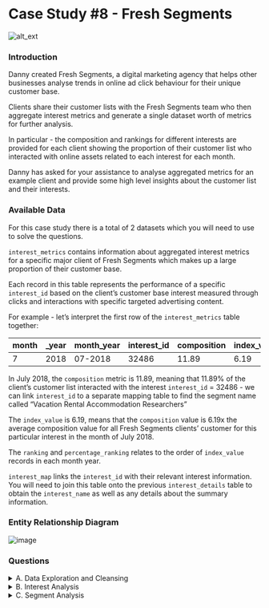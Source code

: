 # Case Study #8 - Fresh Segments

![alt_ext](https://8weeksqlchallenge.com/images/case-study-designs/8.png)

### Introduction

Danny created Fresh Segments, a digital marketing agency that helps other businesses analyse trends in online ad click behaviour for their unique customer base.

Clients share their customer lists with the Fresh Segments team who then aggregate interest metrics and generate a single dataset worth of metrics for further analysis.

In particular - the composition and rankings for different interests are provided for each client showing the proportion of their customer list who interacted with online assets related to each interest for each month.

Danny has asked for your assistance to analyse aggregated metrics for an example client and provide some high level insights about the customer list and their interests.

### Available Data

For this case study there is a total of 2 datasets which you will need to use to solve the questions.

```interest_metrics``` contains information about aggregated interest metrics for a specific major client of Fresh Segments which makes up a large proportion of their customer base.

Each record in this table represents the performance of a specific ```interest_id``` based on the client’s customer base interest measured through clicks and interactions with specific targeted advertising content.

For example - let’s interpret the first row of the ```interest_metrics``` table together:

|month | _year | month_year	| interest_id |	composition	| index_value |	ranking |	percentile_ranking |
|------|-------|------------|-------------|-------------|-------------|---------|--------------------|
| 7	   | 2018  | 07-2018 	  | 32486	      | 11.89       | 6.19	      |1	      | 99.86              |


In July 2018, the ```composition``` metric is 11.89, meaning that 11.89% of the client’s customer list interacted with the interest ```interest_id``` = 32486 - we can link ```interest_id``` to a separate mapping table to find the segment name called “Vacation Rental Accommodation Researchers”

The ```index_value``` is 6.19, means that the ```composition``` value is 6.19x the average composition value for all Fresh Segments clients’ customer for this particular interest in the month of July 2018.

The ```ranking``` and ```percentage_ranking``` relates to the order of ```index_value``` records in each month year.

```interest_map``` links the ```interest_id``` with their relevant interest information. You will need to join this table onto the previous ```interest_details``` table to obtain the ```interest_name``` as well as any details about the summary information.

### Entity Relationship Diagram

![image](https://user-images.githubusercontent.com/128125991/232539342-84c25744-a1d9-4709-8e96-9dc409f56f67.png)

### Questions

<details><summary>A. Data Exploration and Cleansing </summary>
  
  1. Update the fresh_segments.interest_metrics table by modifying the month_year column to be a date data type with the start of the month
  2. What is count of records in the fresh_segments.interest_metrics for each month_year value sorted in chronological order (earliest to latest) with the null values appearing first?
  3. What do you think we should do with these null values in the fresh_segments.interest_metrics
  4. How many interest_id values exist in the fresh_segments.interest_metrics table but not in the fresh_segments.interest_map table? What about the other way around?
  5. Summarise the id values in the fresh_segments.interest_map by its total record count in this table
  6. What sort of table join should we perform for our analysis and why? Check your logic by checking the rows where interest_id = 21246 in your joined output and include all columns from fresh_segments.interest_metrics and all columns from fresh_segments.interest_map except from the id column.
  7. Are there any records in your joined table where the month_year value is before the created_at value from the fresh_segments.interest_map table? Do you think these values are valid and why?
  
</details>

<details><summary>B. Interest Analysis </summary>

  1. Which interests have been present in all month_year dates in our dataset?
  2. Using this same total_months measure - calculate the cumulative percentage of all records starting at 14 months - which total_months value passes the 90% cumulative percentage value?
  3. If we were to remove all interest_id values which are lower than the total_months value we found in the previous question - how many total data points would we be removing?
  4. Does this decision make sense to remove these data points from a business perspective? Use an example where there are all 14 months present to a removed interest example for your arguments - think about what it means to have less months present from a segment perspective.
  5. After removing these interests - how many unique interests are there for each month?
  
</details>

<details><summary>C. Segment Analysis </summary>

  1. Using our filtered dataset by removing the interests with less than 6 months worth of data, which are the top 10 and bottom 10 interests which have the largest composition values in any month_year? Only use the maximum composition value for each interest but you must keep the corresponding month_year
  2. Which 5 interests had the lowest average ranking value?
  3. Which 5 interests had the largest standard deviation in their percentile_ranking value?
  4. For the 5 interests found in the previous question - what was minimum and maximum percentile_ranking values for each interest and its corresponding year_month value? Can you describe what is happening for these 5 interests?
  5. How would you describe our customers in this segment based off their composition and ranking values? What sort of products or services should we show to these customers and what should we avoid?
  
</details>
